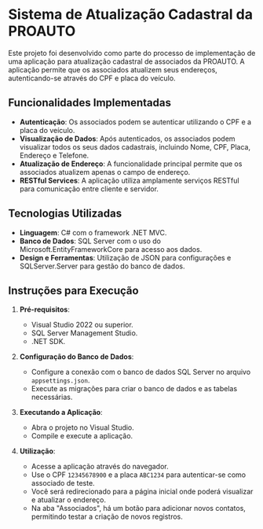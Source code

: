 # Sistema de Atualização Cadastral da PROAUTO

Este projeto foi desenvolvido como parte do processo de implementação de uma aplicação para atualização cadastral de associados da PROAUTO. A aplicação permite que os associados atualizem seus endereços, autenticando-se através do CPF e placa do veículo.

## Funcionalidades Implementadas

- **Autenticação**: Os associados podem se autenticar utilizando o CPF e a placa do veículo.
- **Visualização de Dados**: Após autenticados, os associados podem visualizar todos os seus dados cadastrais, incluindo Nome, CPF, Placa, Endereço e Telefone.
- **Atualização de Endereço**: A funcionalidade principal permite que os associados atualizem apenas o campo de endereço.
- **RESTful Services**: A aplicação utiliza amplamente serviços RESTful para comunicação entre cliente e servidor.

## Tecnologias Utilizadas

- **Linguagem**: C# com o framework .NET MVC.
- **Banco de Dados**: SQL Server com o uso do Microsoft.EntityFrameworkCore para acesso aos dados.
- **Design e Ferramentas**: Utilização de JSON para configurações e SQLServer.Server para gestão do banco de dados.

## Instruções para Execução

1. **Pré-requisitos**:
   - Visual Studio 2022 ou superior.
   - SQL Server Management Studio.
   - .NET SDK.

2. **Configuração do Banco de Dados**:
   - Configure a conexão com o banco de dados SQL Server no arquivo `appsettings.json`.
   - Execute as migrações para criar o banco de dados e as tabelas necessárias.

3. **Executando a Aplicação**:
   - Abra o projeto no Visual Studio.
   - Compile e execute a aplicação.

4. **Utilização**:
   - Acesse a aplicação através do navegador.
   - Use o CPF `12345678900` e a placa `ABC1234` para autenticar-se como associado de teste.
   - Você será redirecionado para a página inicial onde poderá visualizar e atualizar o endereço.
   - Na aba "Associados", há um botão para adicionar novos contatos, permitindo testar a criação de novos registros.
